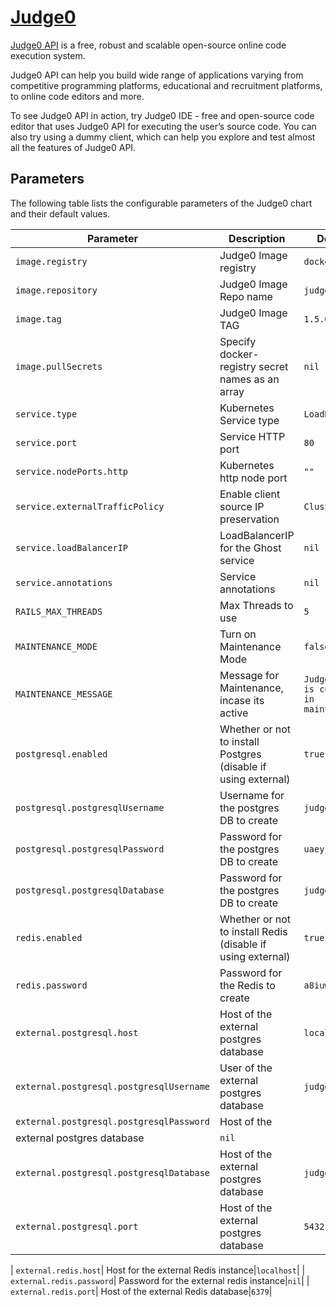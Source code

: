 # [Judge0](https://github.com/judge0/api/)

[Judge0 API](https://github.com/judge0/api/) is a free, robust and scalable open-source online code execution system.

Judge0 API can help you build wide range of applications varying from competitive programming platforms, educational and recruitment platforms, to online code editors and more.

To see Judge0 API in action, try Judge0 IDE - free and open-source code editor that uses Judge0 API for executing the user’s source code. You can also try using a dummy client, which can help you explore and test almost all the features of Judge0 API.

## Parameters

The following table lists the configurable parameters of the Judge0 chart and their default values.

| Parameter                           | Description                                                   | Default                                                  |
|-------------------------------------|---------------------------------------------------------------|----------------------------------------------------------|
| `image.registry`  |  Judge0 Image registry |   `docker.io`|
|   `image.repository`| Judge0 Image Repo name| `judge0/api` |
|   `image.tag` | Judge0 Image TAG |    `1.5.0`|
| `image.pullSecrets` | Specify docker-registry secret names as an array | `nil`|
| `service.type`	| Kubernetes Service type	|`LoadBalancer`|
| `service.port`|	Service HTTP port	|`80`|
|`service.nodePorts.http`|	Kubernetes http node port|	`""`
|`service.externalTrafficPolicy`|	Enable client source IP preservation|	`Cluster`|
|`service.loadBalancerIP`|	LoadBalancerIP for the Ghost service	|`nil`|
`service.annotations`	|Service annotations|	`nil`|
|`RAILS_MAX_THREADS` | Max Threads to use | `5`|
| `MAINTENANCE_MODE` | Turn on Maintenance Mode | `false`|
|`MAINTENANCE_MESSAGE`| Message for Maintenance, incase its active | `Judge0 API is currently in maintenance.`|
| `postgresql.enabled`| Whether or not to install Postgres (disable if using external) | `true`|
|`postgresql.postgresqlUsername` | Username for the postgres DB to create | `judgemaster`|
|`postgresql.postgresqlPassword` | Password for the postgres DB to create | `uaeyjbzuyq`|
|`postgresql.postgresqlDatabase` | Password for the postgres DB to create | `judge`|
| `redis.enabled`| Whether or not to install Redis (disable if using external) | `true`|
|`redis.password` | Password for the Redis to create | `a8iuw23iuizy`|
| `external.postgresql.host`| Host of the external postgres database|`localhost`|
 | `external.postgresql.postgresqlUsername`| User of the external postgres database|`judge`|
| `external.postgresql.postgresqlPassword`| Host of the 
external postgres database|`nil`|
| `external.postgresql.postgresqlDatabase`| Host of the external postgres database|`judge`|
| `external.postgresql.port`| Host of the external postgres database|`5432`|

| `external.redis.host`| Host for the external Redis instance|`localhost`|
 | `external.redis.password`| Password for the external redis instance|`nil`|
| `external.redis.port`| Host of the external Redis database|`6379`|
